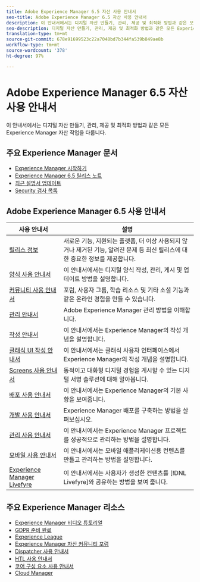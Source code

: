 ```yaml
---
title: Adobe Experience Manager 6.5 자산 사용 안내서
seo-title: Adobe Experience Manager 6.5 자산 사용 안내서
description: 이 안내서에서는 디지털 자산 만들기, 관리, 제공 및 최적화 방법과 같은 모든 Experience Manager 자산 작업을 다룹니다.
seo-description: 디지털 자산 만들기, 관리, 제공 및 최적화 방법과 같은 모든 Experience Manager 자산 작업을 다룹니다.
translation-type: tm+mt
source-git-commit: 678e91699523c22a7048bd7b344fa539b849ae8b
workflow-type: tm+mt
source-wordcount: '378'
ht-degree: 97%

---
```



# Adobe Experience Manager 6.5 자산 사용 안내서

이 안내서에서는 디지털 자산 만들기, 관리, 제공 및 최적화 방법과 같은 모든 Experience Manager 자산 작업을 다룹니다.

## 주요 Experience Manager 문서

* [Experience Manager 시작하기](https://helpx.adobe.com/kr/experience-manager/get-started.html)
* [Experience Manager 6.5 릴리스 노트](/help/release-notes/home.md)
* [최근 설명서 업데이트](https://helpx.adobe.com/kr/experience-manager/documentation-updates.html)
* [Security 검사 목록](/help/sites-administering/security-checklist.md)

## Adobe Experience Manager 6.5 사용 안내서

| 사용 안내서 | 설명 |
|--- |---|
| [릴리스 정보](/help/release-notes/home.md) | 새로운 기능, 지원되는 플랫폼, 더 이상 사용되지 않거나 제거된 기능, 알려진 문제 등 최신 릴리스에 대한 중요한 정보를 제공합니다. |
| [양식 사용 안내서](/help/forms/home.md) | 이 안내서에서는 디지털 양식 작성, 관리, 게시 및 업데이트 방법을 설명합니다. |
| [커뮤니티 사용 안내서](/help/communities/home.md) | 포럼, 사용자 그룹, 학습 리소스 및 기타 소셜 기능과 같은 온라인 경험을 만들 수 있습니다. |
| [관리 안내서](/help/sites-administering/home.md) | Adobe Experience Manager 관리 방법을 이해합니다. |
| [작성 안내서](/help/sites-authoring/home.md) | 이 안내서에서는 Experience Manager의 작성 개념을 설명합니다. |
| [클래식 UI 작성 안내서](/help/sites-classic-ui-authoring/home.md) | 이 안내서에서는 클래식 사용자 인터페이스에서 Experience Manager의 작성 개념을 설명합니다. |
| [Screens 사용 안내서](https://docs.adobe.com/content/help/ko-KR/experience-manager-screens/user-guide/aem-screens-introduction.html) | 동적이고 대화형 디지털 경험을 게시할 수 있는 디지털 서명 솔루션에 대해 알아봅니다. |
| [배포 사용 안내서](/help/sites-deploying/home.md) | 이 안내서에서는 Experience Manager의 기본 사항을 보여줍니다. |
| [개발 사용 안내서](/help/sites-developing/home.md) | Experience Manager 배포를 구축하는 방법을 살펴보십시오. |
| [관리 사용 안내서](/help/managing/home.md) | 이 안내서에서는 Experience Manager 프로젝트를 성공적으로 관리하는 방법을 설명합니다. |
| [모바일 사용 안내서](/help/mobile/home.md) | 이 안내서에서는 모바일 애플리케이션용 컨텐츠를 만들고 관리하는 방법을 설명합니다. |
| [Experience Manager Livefyre](https://docs.adobe.com/content/help/ko-KR/livefyre/using/home.html) | 이 안내서에서는 사용자가 생성한 컨텐츠를 [!DNL Livefyre]와 공유하는 방법을 보여 줍니다. |

## 주요 Experience Manager 리소스

* [Experience Manager 비디오 튜토리얼](https://helpx.adobe.com/kr/experience-manager/kt/index/aem-6-5-videos.html#Assets)
* [GDPR 준비 완료](/help/managing/data-protection-and-privacy.md)
* [Experience League](https://guided.adobe.com/?mv=other#recommended/solutions/experience-manager)
* [Experience Manager 자산 커뮤니티 포럼](https://experienceleaguecommunities.adobe.com/t5/Adobe-Experience-Manager-Assets/ct-p/experience-manager-assets-community)
* [Dispatcher 사용 안내서](https://docs.adobe.com/content/help/ko-KR/experience-manager-dispatcher/using/dispatcher.html)
* [HTL 사용 안내서](https://docs.adobe.com/content/help/ko-KR/experience-manager-htl/using/overview.html)
* [코어 구성 요소 사용 안내서](https://docs.adobe.com/content/help/ko-KR/experience-manager-core-components/using/introduction.html)
* [Cloud Manager](https://docs.adobe.com/content/help/ko-KR/experience-manager-cloud-manager/using/introduction-to-cloud-manager.html)
